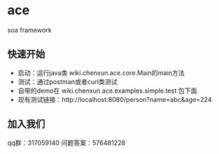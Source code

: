 # ace
soa  framework
## 快速开始
+ 启动：运行java类 wiki.chenxun.ace.core.Main的main方法
+ 测试：通过postman或者curl类测试
+ 自带的demo在 wiki.chenxun.ace.examples.simple.test 包下面
+ 现有测试链接：http://localhost:8080/person?name=abc&age=224

## 加入我们
qq群：317059140 问题答案：576481228


